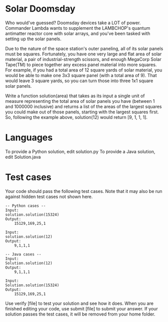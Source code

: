 Solar Doomsday
==============

Who would've guessed? Doomsday devices take a LOT of power. Commander Lambda wants to supplement the LAMBCHOP's quantum antimatter reactor core with solar arrays, and you've been tasked with setting up the solar panels.

Due to the nature of the space station's outer paneling, all of its solar panels must be squares. Fortunately, you have one very large and flat area of solar material, a pair of industrial-strength scissors, and enough MegaCorp Solar Tape(TM) to piece together any excess panel material into more squares. For example, if you had a total area of 12 square yards of solar material, you would be able to make one 3x3 square panel (with a total area of 9). That would leave 3 square yards, so you can turn those into three 1x1 square solar panels.

Write a function solution(area) that takes as its input a single unit of measure representing the total area of solar panels you have (between 1 and 1000000 inclusive) and returns a list of the areas of the largest squares you could make out of those panels, starting with the largest squares first. So, following the example above, solution(12) would return [9, 1, 1, 1].

Languages
=========

To provide a Python solution, edit solution.py
To provide a Java solution, edit Solution.java

Test cases
==========
Your code should pass the following test cases.
Note that it may also be run against hidden test cases not shown here.
```
-- Python cases --
Input:
solution.solution(15324)
Output:
    15129,169,25,1

Input:
solution.solution(12)
Output:
    9,1,1,1

-- Java cases --
Input:
Solution.solution(12)
Output:
    9,1,1,1

Input:
Solution.solution(15324)
Output:
    15129,169,25,1
```
Use verify [file] to test your solution and see how it does. When you are finished editing your code, use submit [file] to submit your answer. If your solution passes the test cases, it will be removed from your home folder.